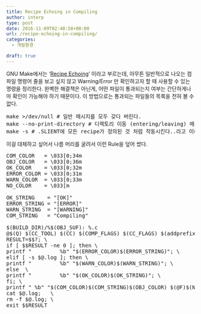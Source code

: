 ```yaml
---
title: Recipe Echoing in Compiling
author: interp
type: post
date: 2016-11-09T02:40:58+00:00
url: /recipe-echoing-in-compiling/
categories:
  - 개발환경

draft: true
---
```

GNU Make에서는 ‘[Recipe Echoing][1]’ 이라고 부르는데, 아무튼 일반적으로 나오는 컴파일 명령어 줄을 보고 싶지 않고 Warning/Error 만 확인하고자 할 때 사용할 수 있는 명령을 정리한다. 완벽한 해결책은 아닌게, 어떤 파일이 통과되는지 여부는 간단하게나마 확인이 가능해야 하기 때문이다. 이 방법으로는 통과되는 파일들의 목록을 전혀 볼 수 없다.

<pre class="brush: bash; title: ; notranslate" title="">make &gt;/dev/null # 일반 메시지를 모두 갖다 버린다.
make --no-print-directory # 디렉토리 이동 (entering/leaving) 메시지를 보여주지 않는다.
make -s # .SLIENT에 모든 recipe가 정의된 것 처럼 작동시킨다..라고 이해했는데 맞는지 확인 바람
</pre>

이걸 대체하고 싶어서 나름 머리를 굴려서 이런 Rule을 덮어 썼다.

<pre class="brush: bash; title: ; notranslate" title="">COM_COLOR   = &#92;&#48;33[0;34m
OBJ_COLOR   = &#92;&#48;33[0;36m
OK_COLOR    = &#92;&#48;33[0;32m
ERROR_COLOR = &#92;&#48;33[0;31m
WARN_COLOR  = &#92;&#48;33[0;33m
NO_COLOR    = &#92;&#48;33[m

OK_STRING    = "[OK]"
ERROR_STRING = "[ERROR]"
WARN_STRING  = "[WARNING]"
COM_STRING   = "Compiling"

$(BUILD_DIR)/%$(OBJ_SUF): %.c
@$(Q) $(CC_TOOL) $(CC) $(COMP_FLAGS) $(CC_FLAGS) $(addprefix $(DEF_OPT),$(DEFINES)) $(addprefix $(INC_OPT),$(INCLUDES)) $(CC_OUT_OPT)$@ $&lt; 2&gt; $@.log; \
RESULT=$$?; \
if [ $$RESULT -ne 0 ]; then \
printf "         %b" "$(ERROR_COLOR)$(ERROR_STRING)"; \
elif [ -s $@.log ]; then \
printf "         %b" "$(WARN_COLOR)$(WARN_STRING)"; \
else  \
printf "         %b" "$(OK_COLOR)$(OK_STRING)"; \
fi; \
printf " %b" "$(COM_COLOR)$(COM_STRING)$(OBJ_COLOR) $(@F)$(NO_COLOR)\n"; \
cat $@.log;   \
rm -f $@.log; \
exit $$RESULT
</pre>

 [1]: https://www.gnu.org/software/make/manual/html_node/Echoing.html
